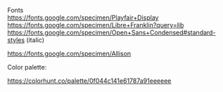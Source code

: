 Fonts  
https://fonts.google.com/specimen/Playfair+Display
https://fonts.google.com/specimen/Libre+Franklin?query=lib
https://fonts.google.com/specimen/Open+Sans+Condensed#standard-styles (italic)

https://fonts.google.com/specimen/Allison

Color palette:

https://colorhunt.co/palette/0f044c141e61787a91eeeeee
